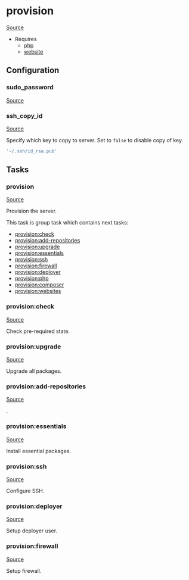 <!-- DO NOT EDIT THIS FILE! -->
<!-- Instead edit recipe/provision/provision.php -->
<!-- Then run bin/docgen -->

# provision

[Source](/recipe/provision/provision.php)



* Requires
  * [php](/docs/recipe/provision/php.md)
  * [website](/docs/recipe/provision/website.md)

## Configuration
### sudo_password
[Source](https://github.com/deployphp/deployer/blob/master/recipe/provision/provision.php#L91)





### ssh_copy_id
[Source](https://github.com/deployphp/deployer/blob/master/recipe/provision/provision.php#L101)

Specify which key to copy to server.
Set to `false` to disable copy of key.

```php title="Default value"
'~/.ssh/id_rsa.pub'
```



## Tasks

### provision
[Source](https://github.com/deployphp/deployer/blob/master/recipe/provision/provision.php#L13)

Provision the server.




This task is group task which contains next tasks:
* [provision:check](/docs/recipe/provision/provision.md#provisioncheck)
* [provision:add-repositories](/docs/recipe/provision/provision.md#provisionadd-repositories)
* [provision:upgrade](/docs/recipe/provision/provision.md#provisionupgrade)
* [provision:essentials](/docs/recipe/provision/provision.md#provisionessentials)
* [provision:ssh](/docs/recipe/provision/provision.md#provisionssh)
* [provision:firewall](/docs/recipe/provision/provision.md#provisionfirewall)
* [provision:deployer](/docs/recipe/provision/provision.md#provisiondeployer)
* [provision:php](/docs/recipe/provision/php.md#provisionphp)
* [provision:composer](/docs/recipe/provision/php.md#provisioncomposer)
* [provision:websites](/docs/recipe/provision/website.md#provisionwebsites)


### provision:check
[Source](https://github.com/deployphp/deployer/blob/master/recipe/provision/provision.php#L27)

Check pre-required state.




### provision:upgrade
[Source](https://github.com/deployphp/deployer/blob/master/recipe/provision/provision.php#L43)

Upgrade all packages.




### provision:add-repositories
[Source](https://github.com/deployphp/deployer/blob/master/recipe/provision/provision.php#L48)

.




### provision:essentials
[Source](https://github.com/deployphp/deployer/blob/master/recipe/provision/provision.php#L55)

Install essential packages.




### provision:ssh
[Source](https://github.com/deployphp/deployer/blob/master/recipe/provision/provision.php#L81)

Configure SSH.




### provision:deployer
[Source](https://github.com/deployphp/deployer/blob/master/recipe/provision/provision.php#L104)

Setup deployer user.




### provision:firewall
[Source](https://github.com/deployphp/deployer/blob/master/recipe/provision/provision.php#L147)

Setup firewall.




